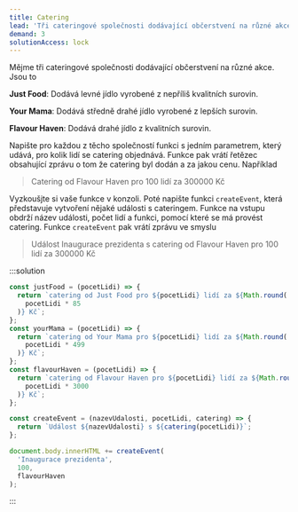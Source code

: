```yaml
---
title: Catering
lead: 'Tři cateringové společnosti dodávající občerstvení na různé akce.'
demand: 3
solutionAccess: lock
---
```


Mějme tři cateringové společnosti dodávající občerstvení na různé akce. Jsou to

**Just Food**: Dodává levné jídlo vyrobené z nepříliš kvalitních surovin.

**Your Mama**: Dodává středně drahé jídlo vyrobené z lepších surovin.

**Flavour Haven**: Dodává drahé jídlo z kvalitních surovin.

Napište pro každou z těcho společností funkci s jedním parametrem, který udává, pro kolik lidí se catering objednává. Funkce pak vrátí řetězec obsahující zprávu o tom že catering byl dodán a za jakou cenu. Například

> Catering od Flavour Haven pro 100 lidí za 300000 Kč

Vyzkoušjte si vaše funkce v konzoli. Poté napište funkci `createEvent`, která představuje vytvoření nějaké události s cateringem. Funkce na vstupu obdrží název události, počet lidí a funkci, pomocí které se má provést catering. Funkce `createEvent` pak vrátí zprávu ve smyslu

> Událost Inaugurace prezidenta s catering od Flavour Haven pro 100 lidí za 300000 Kč

:::solution

```js
const justFood = (pocetLidi) => {
  return `catering od Just Food pro ${pocetLidi} lidí za ${Math.round(
    pocetLidi * 85
  )} Kč`;
};
const yourMama = (pocetLidi) => {
  return `catering od Your Mama pro ${pocetLidi} lidí za ${Math.round(
    pocetLidi * 499
  )} Kč`;
};
const flavourHaven = (pocetLidi) => {
  return `catering od Flavour Haven pro ${pocetLidi} lidí za ${Math.round(
    pocetLidi * 3000
  )} Kč`;
};

const createEvent = (nazevUdalosti, pocetLidi, catering) => {
  return `Událost ${nazevUdalosti} s ${catering(pocetLidi)}`;
};

document.body.innerHTML += createEvent(
  'Inaugurace prezidenta',
  100,
  flavourHaven
);
```

:::
